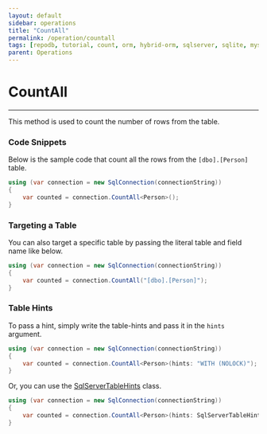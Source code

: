 ```yaml
---
layout: default
sidebar: operations
title: "CountAll"
permalink: /operation/countall
tags: [repodb, tutorial, count, orm, hybrid-orm, sqlserver, sqlite, mysql, postgresql]
parent: Operations
---
```


# CountAll

---

This method is used to count the number of rows from the table.

### Code Snippets

Below is the sample code that count all the rows from the `[dbo].[Person]` table.

```csharp
using (var connection = new SqlConnection(connectionString))
{
    var counted = connection.CountAll<Person>();
}
```

### Targeting a Table

You can also target a specific table by passing the literal table and field name like below.

```csharp
using (var connection = new SqlConnection(connectionString))
{
    var counted = connection.CountAll("[dbo].[Person]");
}
```

### Table Hints

To pass a hint, simply write the table-hints and pass it in the `hints` argument.

```csharp
using (var connection = new SqlConnection(connectionString))
{
    var counted = connection.CountAll<Person>(hints: "WITH (NOLOCK)");
}
```

Or, you can use the [SqlServerTableHints](/class/sqlservertablehints) class.

```csharp
using (var connection = new SqlConnection(connectionString))
{
    var counted = connection.CountAll<Person>(hints: SqlServerTableHints.NoLock);
}
```
